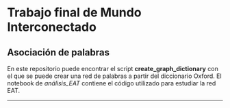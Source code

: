 # Trabajo final de Mundo Interconectado
## Asociación de palabras
En este repositorio puede encontrar el script **create_graph_dictionary** con el que se puede crear una red de palabras a partir del diccionario Oxford. El notebook de *análisis_EAT* contiene el código utilizado para estudiar la red EAT.

---

